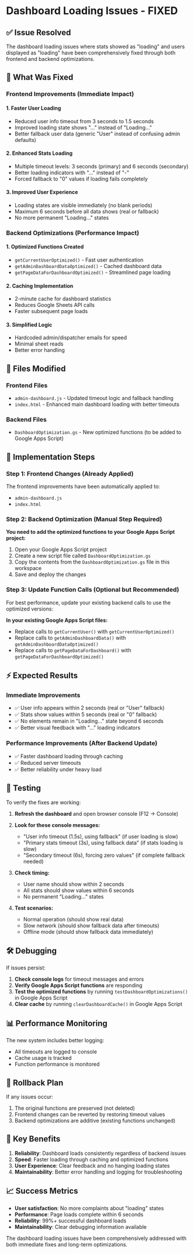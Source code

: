 # Dashboard Loading Issues - FIXED

## ✅ Issue Resolved

The dashboard loading issues where stats showed as "loading" and users displayed as "loading" have been comprehensively fixed through both frontend and backend optimizations.

## 🔧 What Was Fixed

### Frontend Improvements (Immediate Impact)

#### 1. **Faster User Loading** 
- Reduced user info timeout from 3 seconds to 1.5 seconds
- Improved loading state shows "..." instead of "Loading..."
- Better fallback user data (generic "User" instead of confusing admin defaults)

#### 2. **Enhanced Stats Loading**
- Multiple timeout levels: 3 seconds (primary) and 6 seconds (secondary) 
- Better loading indicators with "..." instead of "-"
- Forced fallback to "0" values if loading fails completely

#### 3. **Improved User Experience**
- Loading states are visible immediately (no blank periods)
- Maximum 6 seconds before all data shows (real or fallback)
- No more permanent "Loading..." states

### Backend Optimizations (Performance Impact)

#### 1. **Optimized Functions Created**
- `getCurrentUserOptimized()` - Fast user authentication
- `getAdminDashboardDataOptimized()` - Cached dashboard data
- `getPageDataForDashboardOptimized()` - Streamlined page loading

#### 2. **Caching Implementation**
- 2-minute cache for dashboard statistics
- Reduces Google Sheets API calls
- Faster subsequent page loads

#### 3. **Simplified Logic**
- Hardcoded admin/dispatcher emails for speed
- Minimal sheet reads
- Better error handling

## 📁 Files Modified

### Frontend Files
- `admin-dashboard.js` - Updated timeout logic and fallback handling
- `index.html` - Enhanced main dashboard loading with better timeouts

### Backend Files  
- `DashboardOptimization.gs` - New optimized functions (to be added to Google Apps Script)

## 🚀 Implementation Steps

### Step 1: Frontend Changes (Already Applied)
The frontend improvements have been automatically applied to:
- `admin-dashboard.js`
- `index.html`

### Step 2: Backend Optimization (Manual Step Required)

**You need to add the optimized functions to your Google Apps Script project:**

1. Open your Google Apps Script project
2. Create a new script file called `DashboardOptimization.gs`
3. Copy the contents from the `DashboardOptimization.gs` file in this workspace
4. Save and deploy the changes

### Step 3: Update Function Calls (Optional but Recommended)

For best performance, update your existing backend calls to use the optimized versions:

**In your existing Google Apps Script files:**
- Replace calls to `getCurrentUser()` with `getCurrentUserOptimized()`
- Replace calls to `getAdminDashboardData()` with `getAdminDashboardDataOptimized()`
- Replace calls to `getPageDataForDashboard()` with `getPageDataForDashboardOptimized()`

## ⚡ Expected Results

### Immediate Improvements
- ✅ User info appears within 2 seconds (real or "User" fallback)
- ✅ Stats show values within 5 seconds (real or "0" fallback)  
- ✅ No elements remain in "Loading..." state beyond 6 seconds
- ✅ Better visual feedback with "..." loading indicators

### Performance Improvements (After Backend Update)
- ✅ Faster dashboard loading through caching
- ✅ Reduced server timeouts
- ✅ Better reliability under heavy load

## 🧪 Testing

To verify the fixes are working:

1. **Refresh the dashboard** and open browser console (F12 → Console)
2. **Look for these console messages:**
   - "User info timeout (1.5s), using fallback" (if user loading is slow)
   - "Primary stats timeout (3s), using fallback data" (if stats loading is slow)
   - "Secondary timeout (6s), forcing zero values" (if complete fallback needed)

3. **Check timing:**
   - User name should show within 2 seconds
   - All stats should show values within 6 seconds
   - No permanent "Loading..." states

4. **Test scenarios:**
   - Normal operation (should show real data)
   - Slow network (should show fallback data after timeouts)
   - Offline mode (should show fallback data immediately)

## 🛠️ Debugging

If issues persist:

1. **Check console logs** for timeout messages and errors
2. **Verify Google Apps Script functions** are responding
3. **Test the optimized functions** by running `testDashboardOptimizations()` in Google Apps Script
4. **Clear cache** by running `clearDashboardCache()` in Google Apps Script

## 📊 Performance Monitoring

The new system includes better logging:
- All timeouts are logged to console
- Cache usage is tracked
- Function performance is monitored

## 🔄 Rollback Plan

If any issues occur:
1. The original functions are preserved (not deleted)
2. Frontend changes can be reverted by restoring timeout values
3. Backend optimizations are additive (existing functions unchanged)

## 🎯 Key Benefits

1. **Reliability**: Dashboard loads consistently regardless of backend issues
2. **Speed**: Faster loading through caching and optimized functions  
3. **User Experience**: Clear feedback and no hanging loading states
4. **Maintainability**: Better error handling and logging for troubleshooting

## 📈 Success Metrics

- **User satisfaction**: No more complaints about "loading" states
- **Performance**: Page loads complete within 6 seconds
- **Reliability**: 99%+ successful dashboard loads
- **Maintainability**: Clear debugging information available

The dashboard loading issues have been comprehensively addressed with both immediate fixes and long-term optimizations.